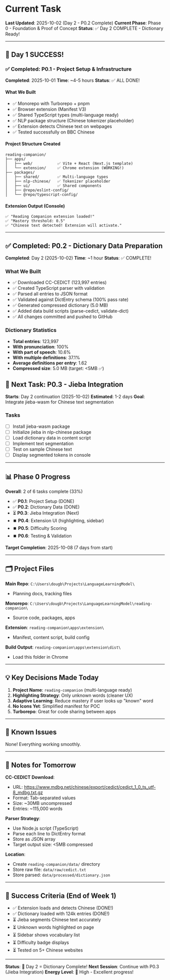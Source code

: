 # Current Task

**Last Updated**: 2025-10-02 (Day 2 - P0.2 Complete)
**Current Phase**: Phase 0 - Foundation & Proof of Concept
**Status**: ✅ Day 2 COMPLETE - Dictionary Ready!

---

## 🎉 Day 1 SUCCESS!

### ✅ Completed: P0.1 - Project Setup & Infrastructure

**Completed**: 2025-10-01
**Time**: ~4-5 hours
**Status**: ✅ ALL DONE!

#### What We Built
- ✅ Monorepo with Turborepo + pnpm
- ✅ Browser extension (Manifest V3)
- ✅ Shared TypeScript types (multi-language ready)
- ✅ NLP package structure (Chinese tokenizer placeholder)
- ✅ Extension detects Chinese text on webpages
- ✅ Tested successfully on BBC Chinese

#### Project Structure Created
```
reading-companion/
├── apps/
│   ├── web/           ✅ Vite + React (Next.js template)
│   └── extension/     ✅ Chrome extension (WORKING!)
├── packages/
│   ├── shared/        ✅ Multi-language types
│   ├── nlp-chinese/   ✅ Tokenizer placeholder
│   ├── ui/            ✅ Shared components
│   ├── @repo/eslint-config/
│   └── @repo/typescript-config/
```

#### Extension Output (Console)
```
✅ "Reading Companion extension loaded!"
✅ "Mastery threshold: 0.5"
✅ "Chinese text detected! Extension will activate."
```

---

## ✅ Completed: P0.2 - Dictionary Data Preparation

**Completed**: Day 2 (2025-10-02)
**Time**: ~1 hour
**Status**: ✅ COMPLETE!

### What We Built
- ✅ Downloaded CC-CEDICT (123,997 entries)
- ✅ Created TypeScript parser with validation
- ✅ Parsed all entries to JSON format
- ✅ Validated against DictEntry schema (100% pass rate)
- ✅ Generated compressed dictionary (5.0 MB)
- ✅ Added data build scripts (parse-cedict, validate-dict)
- ✅ All changes committed and pushed to GitHub

### Dictionary Statistics
- **Total entries**: 123,997
- **With pronunciation**: 100%
- **With part of speech**: 10.6%
- **With multiple definitions**: 37.1%
- **Average definitions per entry**: 1.62
- **Compressed size**: 5.0 MB (target: <5MB ✅)

## 🎯 Next Task: P0.3 - Jieba Integration

**Starts**: Day 2 continuation (2025-10-02)
**Estimated**: 1-2 days
**Goal**: Integrate jieba-wasm for Chinese text segmentation

### Tasks
- [ ] Install jieba-wasm package
- [ ] Initialize jieba in nlp-chinese package
- [ ] Load dictionary data in content script
- [ ] Implement text segmentation
- [ ] Test on sample Chinese text
- [ ] Display segmented tokens in console

---

## 📊 Phase 0 Progress

**Overall**: 2 of 6 tasks complete (33%)

- ✅ **P0.1**: Project Setup (DONE)
- ✅ **P0.2**: Dictionary Data (DONE)
- ⏳ **P0.3**: Jieba Integration (Next)
- ⏹️ **P0.4**: Extension UI (highlighting, sidebar)
- ⏹️ **P0.5**: Difficulty Scoring
- ⏹️ **P0.6**: Testing & Validation

**Target Completion**: 2025-10-08 (7 days from start)

---

## 🗂️ Project Files

**Main Repo**: `C:\Users\dougb\Projects\LanguageLearningModel\`
- Planning docs, tracking files

**Monorepo**: `C:\Users\dougb\Projects\LanguageLearningModel\reading-companion\`
- Source code, packages, apps

**Extension**: `reading-companion\apps\extension\`
- Manifest, content script, build config

**Build Output**: `reading-companion\apps\extension\dist\`
- Load this folder in Chrome

---

## 💡 Key Decisions Made Today

1. **Project Name**: `reading-companion` (multi-language ready)
2. **Highlighting Strategy**: Only unknown words (cleaner UX)
3. **Adaptive Learning**: Reduce mastery if user looks up "known" word
4. **No Icons Yet**: Simplified manifest for POC
5. **Turborepo**: Great for code sharing between apps

---

## 🚧 Known Issues

None! Everything working smoothly.

---

## 📝 Notes for Tomorrow

**CC-CEDICT Download**:
- URL: https://www.mdbg.net/chinese/export/cedict/cedict_1_0_ts_utf-8_mdbg.txt.gz
- Format: Tab-separated values
- Size: ~30MB uncompressed
- Entries: ~115,000 words

**Parser Strategy**:
- Use Node.js script (TypeScript)
- Parse each line to DictEntry format
- Store as JSON array
- Target output size: <5MB compressed

**Location**:
- Create `reading-companion/data/` directory
- Store raw file: `data/raw/cedict.txt`
- Store parsed: `data/processed/dictionary.json`

---

## 🎯 Success Criteria (End of Week 1)

- ✅ Extension loads and detects Chinese (DONE!)
- ✅ Dictionary loaded with 124k entries (DONE!)
- ⏳ Jieba segments Chinese text accurately
- ⏳ Unknown words highlighted on page
- ⏳ Sidebar shows vocabulary list
- ⏳ Difficulty badge displays
- ⏳ Tested on 5+ Chinese websites

---

**Status**: 🎉 Day 2 = Dictionary Complete!
**Next Session**: Continue with P0.3 (Jieba Integration)
**Energy Level**: 🚀 High - Excellent progress!
